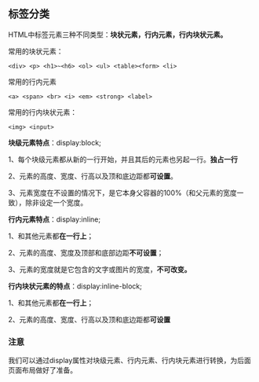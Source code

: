 ## 标签分类
HTML中标签元素三种不同类型：**块状元素，行内元素，行内块状元素。**

常用的块状元素：
```
<div> <p> <h1>~<h6> <ol> <ul> <table><form> <li>
```
常用的行内元素
```
<a> <span> <br> <i> <em> <strong> <label> 
```
常用的行内块状元素：
```
<img> <input>
```
    
**块级元素特点**：display:block;

1、每个块级元素都从新的一行开始，并且其后的元素也另起一行。**独占一行**

2、元素的高度、宽度、行高以及顶和底边距都**可设置**。

3、元素宽度在不设置的情况下，是它本身父容器的100%（和父元素的宽度一致），除非设定一个宽度。

**行内元素特点**：display:inline;

1、和其他元素都**在一行上**；

2、元素的高度、宽度及顶部和底部边距**不可设置**；

3、元素的宽度就是它包含的文字或图片的宽度，**不可改变。**

**行内块状元素的特点**：display:inline-block;

1、和其他元素都**在一行上**；

2、元素的高度、宽度、行高以及顶和底边距都**可设置**

### 注意
我们可以通过display属性对块级元素、行内元素、行内块元素进行转换，为后面页面布局做好了准备。
